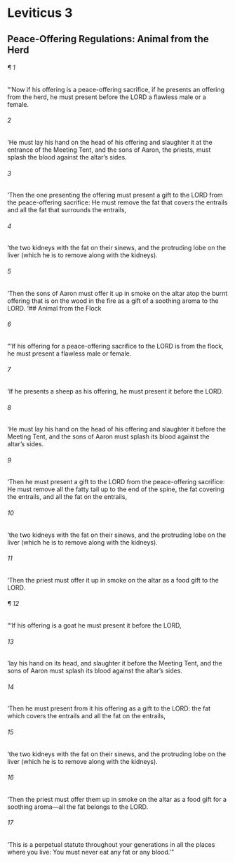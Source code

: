 # Leviticus 3
## Peace-Offering Regulations: Animal from the Herd
###### ¶ 1
“‘Now if his offering is a peace-offering sacrifice, if he presents an offering from the herd, he must present before the LORD a flawless male or a female.
###### 2
‘He must lay his hand on the head of his offering and slaughter it at the entrance of the Meeting Tent, and the sons of Aaron, the priests, must splash the blood against the altar’s sides.
###### 3
‘Then the one presenting the offering must present a gift to the LORD from the peace-offering sacrifice: He must remove the fat that covers the entrails and all the fat that surrounds the entrails,
###### 4
‘the two kidneys with the fat on their sinews, and the protruding lobe on the liver (which he is to remove along with the kidneys).
###### 5
‘Then the sons of Aaron must offer it up in smoke on the altar atop the burnt offering that is on the wood in the fire as a gift of a soothing aroma to the LORD.
‘## Animal from the Flock
###### 6
“‘If his offering for a peace-offering sacrifice to the LORD is from the flock, he must present a flawless male or female.
###### 7
‘If he presents a sheep as his offering, he must present it before the LORD.
###### 8
‘He must lay his hand on the head of his offering and slaughter it before the Meeting Tent, and the sons of Aaron must splash its blood against the altar’s sides.
###### 9
‘Then he must present a gift to the LORD from the peace-offering sacrifice: He must remove all the fatty tail up to the end of the spine, the fat covering the entrails, and all the fat on the entrails,
###### 10
‘the two kidneys with the fat on their sinews, and the protruding lobe on the liver (which he is to remove along with the kidneys).
###### 11
‘Then the priest must offer it up in smoke on the altar as a food gift to the LORD.
###### ¶ 12
“‘If his offering is a goat he must present it before the LORD,
###### 13
‘lay his hand on its head, and slaughter it before the Meeting Tent, and the sons of Aaron must splash its blood against the altar’s sides.
###### 14
‘Then he must present from it his offering as a gift to the LORD: the fat which covers the entrails and all the fat on the entrails,
###### 15
‘the two kidneys with the fat on their sinews, and the protruding lobe on the liver (which he is to remove along with the kidneys).
###### 16
‘Then the priest must offer them up in smoke on the altar as a food gift for a soothing aroma—all the fat belongs to the LORD.
###### 17
‘This is a perpetual statute throughout your generations in all the places where you live: You must never eat any fat or any blood.’”
